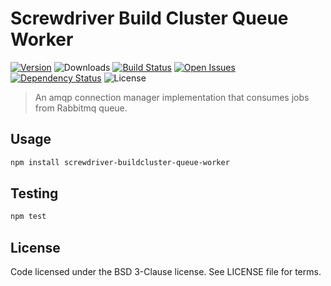 # Screwdriver Build Cluster Queue Worker 
[![Version][npm-image]][npm-url] ![Downloads][downloads-image] [![Build Status][status-image]][status-url] [![Open Issues][issues-image]][issues-url] [![Dependency Status][daviddm-image]][daviddm-url] ![License][license-image]

> An amqp connection manager implementation that consumes jobs from Rabbitmq queue.

## Usage

```bash
npm install screwdriver-buildcluster-queue-worker
```

## Testing

```bash
npm test
```

## License

Code licensed under the BSD 3-Clause license. See LICENSE file for terms.

[npm-image]: https://img.shields.io/npm/v/screwdriver-buildcluster-queue-worker.svg
[npm-url]: https://npmjs.org/package/screwdriver-buildcluster-queue-worker
[downloads-image]: https://img.shields.io/npm/dt/screwdriver-buildcluster-queue-worker.svg
[license-image]: https://img.shields.io/npm/l/screwdriver-buildcluster-queue-worker.svg
[issues-image]: https://img.shields.io/github/issues/screwdriver-cd/buildcluster-queue-worker.svg
[issues-url]: https://github.com/screwdriver-cd/buildcluster-queue-worker/issues
[status-image]: https://cd.screwdriver.cd/pipelines/pipelineid/badge
[status-url]: https://cd.screwdriver.cd/pipelines/pipelineid
[daviddm-image]: https://david-dm.org/screwdriver-cd/buildcluster-queue-worker.svg?theme=shields.io
[daviddm-url]: https://david-dm.org/screwdriver-cd/buildcluster-queue-worker
